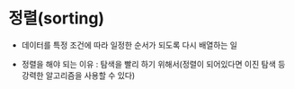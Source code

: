 # 정렬(sorting)

- 데이터를 특정 조건에 따라 일정한 순서가 되도록 다시 배열하는 일

- 정렬을 해야 되는 이유 : 탐색을 빨리 하기 위해서(정렬이 되어있다면 이진 탐색 등 강력한 알고리즘을 사용할 수 있다)
